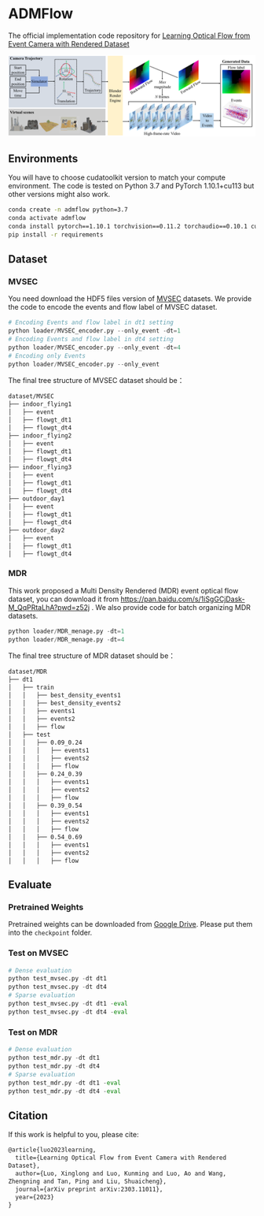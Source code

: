 # ADMFlow
The official implementation code repository for [Learning Optical Flow from Event Camera with Rendered Dataset](https://arxiv.org/abs/2303.11011)

<img src="assets/Datapipeline.png" width="1000">

## Environments
You will have to choose cudatoolkit version to match your compute environment. The code is tested on Python 3.7 and PyTorch 1.10.1+cu113 but other versions might also work. 
```bash
conda create -n admflow python=3.7
conda activate admflow
conda install pytorch==1.10.1 torchvision==0.11.2 torchaudio==0.10.1 cudatoolkit=11.3 -c pytorch -c conda-forge
pip install -r requirements
```
## Dataset
### MVSEC
You need download the HDF5 files version of [MVSEC](https://daniilidis-group.github.io/mvsec/download/) datasets. We provide the code to encode the events and flow label of MVSEC dataset.
```python
# Encoding Events and flow label in dt1 setting
python loader/MVSEC_encoder.py --only_event -dt=1
# Encoding Events and flow label in dt4 setting
python loader/MVSEC_encoder.py --only_event -dt=4
# Encoding only Events
python loader/MVSEC_encoder.py --only_event
```
The final tree structure of MVSEC dataset should be：
```
dataset/MVSEC
├── indoor_flying1
│   ├── event
│   ├── flowgt_dt1
│   ├── flowgt_dt4
├── indoor_flying2
│   ├── event
│   ├── flowgt_dt1
│   ├── flowgt_dt4
├── indoor_flying3
│   ├── event
│   ├── flowgt_dt1
│   ├── flowgt_dt4
├── outdoor_day1
│   ├── event
│   ├── flowgt_dt1
│   ├── flowgt_dt4
├── outdoor_day2
│   ├── event
│   ├── flowgt_dt1
│   ├── flowgt_dt4
```
### MDR
This work proposed a Multi Density Rendered (MDR) event optical flow dataset, you can download it from https://pan.baidu.com/s/1iSgGCjDask-M_QqPRtaLhA?pwd=z52j . We also provide code for batch organizing MDR datasets.
```python
python loader/MDR_menage.py -dt=1
python loader/MDR_menage.py -dt=4
```
The final tree structure of MDR dataset should be：
```
dataset/MDR
├── dt1
│   ├── train
│   │   ├── best_density_events1
│   │   ├── best_density_events2
│   │   ├── events1
│   │   ├── events2
│   │   ├── flow
│   ├── test
│   │   ├── 0.09_0.24
│   │   │   ├── events1
│   │   │   ├── events2
│   │   │   ├── flow
│   │   ├── 0.24_0.39
│   │   │   ├── events1
│   │   │   ├── events2
│   │   │   ├── flow
│   │   ├── 0.39_0.54
│   │   │   ├── events1
│   │   │   ├── events2
│   │   │   ├── flow
│   │   ├── 0.54_0.69
│   │   │   ├── events1
│   │   │   ├── events2
│   │   │   ├── flow
```
## Evaluate
### Pretrained Weights
Pretrained weights can be downloaded from 
[Google Drive](https://drive.google.com/drive/folders/15uwhrmUzg3kK3UB6z0Qnht-sGs7Nq23o?usp=sharing).
Please put them into the `checkpoint` folder.

### Test on MVSEC
```python
# Dense evaluation
python test_mvsec.py -dt dt1
python test_mvsec.py -dt dt4
# Sparse evaluation
python test_mvsec.py -dt dt1 -eval
python test_mvsec.py -dt dt4 -eval
```

### Test on MDR
```python
# Dense evaluation
python test_mdr.py -dt dt1
python test_mdr.py -dt dt4
# Sparse evaluation
python test_mdr.py -dt dt1 -eval
python test_mdr.py -dt dt4 -eval
```
## Citation

If this work is helpful to you, please cite:

```
@article{luo2023learning,
  title={Learning Optical Flow from Event Camera with Rendered Dataset},
  author={Luo, Xinglong and Luo, Kunming and Luo, Ao and Wang, Zhengning and Tan, Ping and Liu, Shuaicheng},
  journal={arXiv preprint arXiv:2303.11011},
  year={2023}
}
